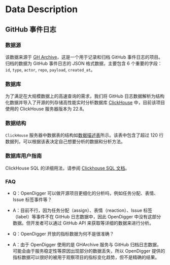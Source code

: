 # Data Description

## GitHub 事件日志

### 数据源

该数据来源于 [GH Archive](https://www.gharchive.org/)，这是一个用于记录和归档 GitHub 事件日志的项目。归档的数据为 GitHub 事件日志的 JSON 格式数据，主要包含 6 个重要的字段： `id`, `type`, `actor`, `repo`, `payload`, `created_at`。

### 数据库

为了满足在大规模数据上的高速查询的需求，我们将 GitHub 日志数据解析为结构化数据并导入了开源的列存储高性能实时分析数据库 [ClickHouse](https://clickhouse.tech/) 中，目前该项目使用的 ClickHouse 服务器版本为 22.8。

### 数据结构

`ClickHouse` 服务器中数据表的结构如[数据描述表](https://github.com/X-lab2017/open-digger/blob/master/docs/assets/data_description.csv)所示。该表中包含了超过 120 行数据列，可以根据该表决定自己想要分析的数据和分析方法。

### 数据库用户指南

ClickHouse SQL 的详细用法，请参阅 [Clickhouse SQL 文档](https://clickhouse.tech/docs/en/)。

### FAQ

- Q：OpenDigger 可以做开源项目更细化的分析吗，例如任务分配、表情、Issue 标签事件等？

- A：目前不行，因为任务分配（assign）、表情（reaction）、Issue 标签（label）等事件不在 GitHub 日志数据中，因此 OpenDigger 中没有这部分数据。但开发者可以通过 GitHub API 来获取等详细的数据来进行分析。

- Q：OpenDigger 开放的指标数据为何不是很准确？

- A：由于 OpenDigger 使用的是 GHArchive 服务与 GitHub 归档日志数据，可能会由于服务稳定性等原因出现部分的数据丢失，所以 OpenDigger 提供的指标数据可以很好的被用于观察项目的指标变化趋势，但不是精确的结果。
